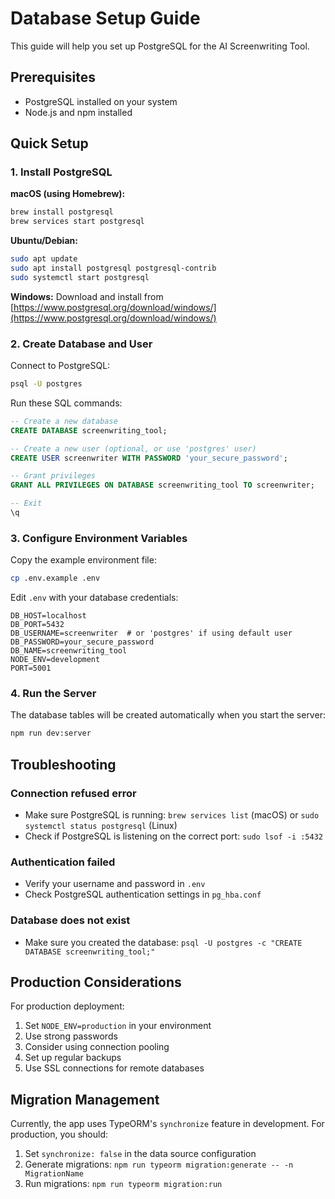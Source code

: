 # Database Setup Guide

This guide will help you set up PostgreSQL for the AI Screenwriting Tool.

## Prerequisites

- PostgreSQL installed on your system
- Node.js and npm installed

## Quick Setup

### 1. Install PostgreSQL

**macOS (using Homebrew):**
```bash
brew install postgresql
brew services start postgresql
```

**Ubuntu/Debian:**
```bash
sudo apt update
sudo apt install postgresql postgresql-contrib
sudo systemctl start postgresql
```

**Windows:**
Download and install from [https://www.postgresql.org/download/windows/](https://www.postgresql.org/download/windows/)

### 2. Create Database and User

Connect to PostgreSQL:
```bash
psql -U postgres
```

Run these SQL commands:
```sql
-- Create a new database
CREATE DATABASE screenwriting_tool;

-- Create a new user (optional, or use 'postgres' user)
CREATE USER screenwriter WITH PASSWORD 'your_secure_password';

-- Grant privileges
GRANT ALL PRIVILEGES ON DATABASE screenwriting_tool TO screenwriter;

-- Exit
\q
```

### 3. Configure Environment Variables

Copy the example environment file:
```bash
cp .env.example .env
```

Edit `.env` with your database credentials:
```
DB_HOST=localhost
DB_PORT=5432
DB_USERNAME=screenwriter  # or 'postgres' if using default user
DB_PASSWORD=your_secure_password
DB_NAME=screenwriting_tool
NODE_ENV=development
PORT=5001
```

### 4. Run the Server

The database tables will be created automatically when you start the server:
```bash
npm run dev:server
```

## Troubleshooting

### Connection refused error
- Make sure PostgreSQL is running: `brew services list` (macOS) or `sudo systemctl status postgresql` (Linux)
- Check if PostgreSQL is listening on the correct port: `sudo lsof -i :5432`

### Authentication failed
- Verify your username and password in `.env`
- Check PostgreSQL authentication settings in `pg_hba.conf`

### Database does not exist
- Make sure you created the database: `psql -U postgres -c "CREATE DATABASE screenwriting_tool;"`

## Production Considerations

For production deployment:
1. Set `NODE_ENV=production` in your environment
2. Use strong passwords
3. Consider using connection pooling
4. Set up regular backups
5. Use SSL connections for remote databases

## Migration Management

Currently, the app uses TypeORM's `synchronize` feature in development. For production, you should:

1. Set `synchronize: false` in the data source configuration
2. Generate migrations: `npm run typeorm migration:generate -- -n MigrationName`
3. Run migrations: `npm run typeorm migration:run`